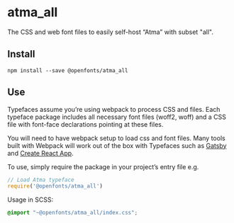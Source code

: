 
# atma_all

The CSS and web font files to easily self-host “Atma” with subset "all".

## Install

`npm install --save @openfonts/atma_all`

## Use

Typefaces assume you’re using webpack to process CSS and files. Each typeface
package includes all necessary font files (woff2, woff) and a CSS file with
font-face declarations pointing at these files.

You will need to have webpack setup to load css and font files. Many tools built
with Webpack will work out of the box with Typefaces such as [Gatsby](https://github.com/gatsbyjs/gatsby)
and [Create React App](https://github.com/facebookincubator/create-react-app).

To use, simply require the package in your project’s entry file e.g.

```javascript
// Load Atma typeface
require('@openfonts/atma_all')
```

Usage in SCSS:
```scss
@import "~@openfonts/atma_all/index.css";
```
